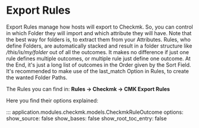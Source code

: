 # Export Rules
Export Rules manage how hosts will export to Checkmk. So, you can control in which Folder they will import and which attribute they will have. Note that the best way for folders is, to extract them from your Attributes.  Rules, who define Folders, are automatically stacked and result in a folder structure like _/this/is/my/folder_ out of all the outcomes.  It makes no difference if just one rule defines multiple outcomes, or multiple rule just define one outcome. At the End, it's just a long list of outcomes in the Order given by the Sort Field. It's recommended to make use of the last_match Option in Rules, to create the wanted Folder Paths. 

The Rules you can find in:
**Rules → Checkmk → CMK Export Rules**

Here you find their options explained:

::: application.modules.checkmk.models.CheckmkRuleOutcome
    options:
      show_source: false
      show_bases: false
      show_root_toc_entry: false